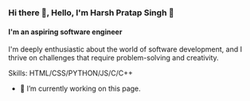 ### Hi there 👋,  Hello, I'm Harsh Pratap Singh 👋
####  I'm an aspiring software engineer


I'm deeply enthusiastic about the world of software development, and I thrive on challenges that require problem-solving and creativity. 



Skills: HTML/CSS/PYTHON/JS/C/C++

- 🔭 I’m currently working on this page. 

